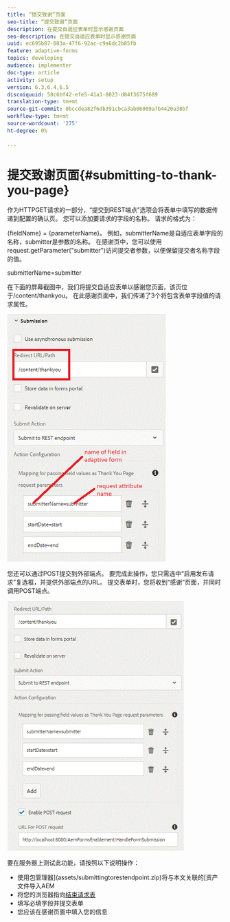 ```yaml
---
title: “提交致谢”页面
seo-title: “提交致谢”页面
description: 在提交自适应表单时显示感谢页面
seo-description: 在提交自适应表单时显示感谢页面
uuid: ec695b87-083a-47f6-92ac-c9a6dc2b85fb
feature: adaptive-forms
topics: developing
audience: implementer
doc-type: article
activity: setup
version: 6.3,6.4,6.5
discoiquuid: 58c6bf42-efe5-41a3-8023-d84f3675f689
translation-type: tm+mt
source-git-commit: 0bccdea82f6db391cbca3ab06009a7b4420a38bf
workflow-type: tm+mt
source-wordcount: '275'
ht-degree: 0%

---
```



# 提交致谢页面{#submitting-to-thank-you-page}

作为HTTPGET请求的一部分，“提交到REST端点”选项会将表单中填写的数据传递到配置的确认页。 您可以添加要请求的字段的名称。 请求的格式为：

\{fieldName\} = \{parameterName\}。 例如，submitterName是自适应表单字段的名称，submitter是参数的名称。 在感谢页中，您可以使用request.getParameter(&quot;submitter&quot;)访问提交者参数，以便保留提交者名称字段的值。

submitterName=submitter

在下面的屏幕截图中，我们将提交自适应表单以感谢您页面，该页位于/content/thankyou。 在此感谢页面中，我们传递了3个将包含表单字段值的请求属性。

![感谢](assets/thankyoupage.gif)

您还可以通过POST提交到外部端点。 要完成此操作，您只需选中“启用发布请求”复选框，并提供外部端点的URL。 提交表单时，您将收到“感谢”页面，并同时调用POST端点。

![捕获](assets/capture.gif)


要在服务器上测试此功能，请按照以下说明操作：

* 使用包管理器](assets/submittingtorestendpoint.zip)将与本文关联的[资产文件导入AEM
* 将您的浏览器指向[结束请求表](http://localhost:4502/content/dam/formsanddocuments/helpx/timeoffrequestform/jcr:content?wcmmode=disabled)
* 填写必填字段并提交表单
* 您应该在感谢页面中填入您的信息

